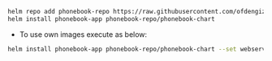 ```bash
helm repo add phonebook-repo https://raw.githubusercontent.com/ofdengiz/phonebook-repo/main
helm install phonebook-app phonebook-repo/phonebook-chart
```
- To use own images execute as below:
```bash
helm install phonebook-app phonebook-repo/phonebook-chart --set webserver_image=<image-name> --set resultserver_image=<image-name>
```